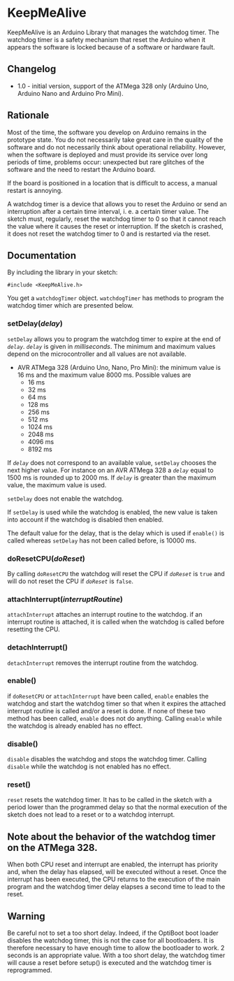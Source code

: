 # KeepMeAlive
KeepMeAlive is an Arduino Library that manages the watchdog timer. The watchdog timer is a safety mechanism that reset the Arduino when it appears the software is locked because of a software or hardware fault.
## Changelog
- 1.0 - initial version, support of the ATMega 328 only (Arduino Uno, Arduino Nano and Arduino Pro Mini).

## Rationale

Most of the time, the software you develop on Arduino remains in the prototype state. You do not necessarily take great care in the quality of the software and do not necessarily think about operational reliability. However, when the software is deployed and must provide its service over long periods of time, problems occur: unexpected but rare glitches of the software and the need to restart the Arduino board.

If the board is positioned in a location that is difficult to access, a manual restart is annoying.

A watchdog timer is a device that allows you to reset the Arduino or send an interruption after a certain time interval, i. e. a certain timer value.
The sketch must, regularly, reset the watchdog timer to 0 so that it cannot reach the value where it causes the reset or interruption. If the sketch is crashed, it does not reset the watchdog timer to 0 and is restarted via the reset.

## Documentation

By including the library in your sketch:

```
#include <KeepMeAlive.h>
```

You get a ```watchdogTimer``` object. ```watchdogTimer``` has methods to program the watchdog timer which are presented below.

### setDelay(*delay*)

```setDelay``` allows you to program the watchdog timer to expire at the end of *```delay```*. *```delay```* is given in *milliseconds*. The minimum and maximum values depend on the microcontroller and all values are not available.

- AVR ATMega 328 (Arduino Uno, Nano, Pro Mini): the minimum value is 16 ms and the maximum value 8000 ms. Possible values are
	- 16 ms
	- 32 ms
	- 64 ms
	- 128 ms
	- 256 ms
	- 512 ms
	- 1024 ms
	- 2048 ms
	- 4096 ms
	- 8192 ms

If *```delay```* does not correspond to an available value, ```setDelay``` chooses the next higher value. For instance on an AVR ATMega 328 a *```delay```* equal to 1500 ms is rounded up to 2000 ms. If *```delay```* is greater than the maximum value, the maximum value is used.

```setDelay``` does not enable the watchdog.

If ```setDelay``` is used while the watchdog is enabled, the new value is taken into account if the watchdog is disabled then enabled.

The default value for the delay, that is the delay which is used if ```enable()``` is called whereas ```setDelay``` has not been called before, is 10000 ms.

### doResetCPU(*doReset*)

By calling ```doResetCPU``` the watchdog will reset the CPU if *```doReset```* is ```true``` and will do not reset the CPU if *```doReset```* is ```false```.

### attachInterrupt(*interruptRoutine*)

```attachInterrupt``` attaches an interrupt routine to the watchdog. if an interrupt routine is attached, it is called when the watchdog is called before resetting the CPU.

### detachInterrupt()

```detachInterrupt``` removes the interrupt routine from the watchdog.

### enable()

if ```doResetCPU``` or ```attachInterrupt``` have been called, ```enable``` enables the watchdog and start the watchdog timer so that when it expires the attached interrupt routine is called and/or a reset is done. If none of these two method has been called, ```enable``` does not do anything. Calling ```enable``` while the watchdog is already enabled has no effect.

### disable()

```disable``` disables the watchdog and stops the watchdog timer. Calling ```disable``` while the watchdog is not enabled has no effect.

### reset()

```reset``` resets the watchdog timer. It has to be called in the sketch with a period lower than the programmed delay so that the normal execution of the sketch does not lead to a reset or to a watchdog interrupt.

## Note about the behavior of the watchdog timer on the ATMega 328.

When both CPU reset and interrupt are enabled, the interrupt has priority and, when the delay has elapsed, will be executed without a reset. Once the interrupt has been executed, the CPU returns to the execution of the main program and the watchdog timer delay elapses a second time to lead to the reset.

## Warning

Be careful not to set a too short delay. Indeed, if the OptiBoot boot loader disables the watchdog timer, this is not the case for all bootloaders. It is therefore necessary to have enough time to allow the bootloader to work. 2 seconds is an appropriate value. With a too short delay, the watchdog timer will cause a reset before setup() is executed and the watchdog timer is reprogrammed.
